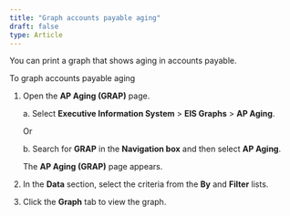 ```yaml
---
title: "Graph accounts payable aging"
draft: false
type: Article
---
```


You can print a graph that shows aging in accounts payable.

To graph accounts payable aging

1. Open the **AP Aging (GRAP)** page.

    a. Select **Executive Information System** > **EIS Graphs** > **AP Aging**.

    Or

    b. Search for **GRAP** in the **Navigation box** and then select **AP Aging**.

    The **AP Aging (GRAP)** page appears.

2. In the **Data** section, select the criteria from the **By**  and **Filter** lists.

3. Click the **Graph** tab to view the graph.



​